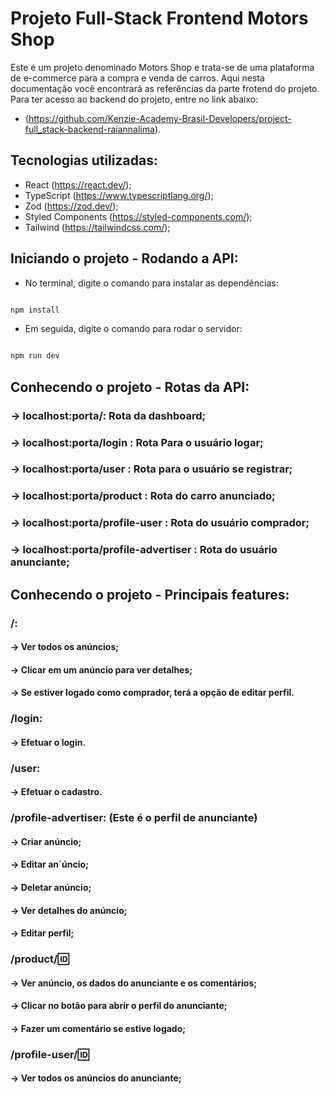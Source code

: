 # Projeto Full-Stack Frontend Motors Shop

Este é um projeto denominado Motors Shop e trata-se de uma plataforma de e-commerce para a compra e venda de carros.
Aqui nesta documentação você encontrará as referências da parte frotend do projeto. 
Para ter acesso ao backend do projeto, entre no link abaixo: 
- (https://github.com/Kenzie-Academy-Brasil-Developers/project-full_stack-backend-raiannalima).

## Tecnologias utilizadas: 

- React (https://react.dev/);
- TypeScript (https://www.typescriptlang.org/);
- Zod (https://zod.dev/);
- Styled Components (https://styled-components.com/);
- Tailwind (https://tailwindcss.com/);

## Iniciando o projeto - Rodando a API:

- No terminal, digite o comando para instalar as dependências: 
```bash

npm install

```

- Em seguida, digite o comando para rodar o servidor: 
```bash

npm run dev

```

## Conhecendo o projeto - Rotas da API: 

### -> localhost:porta/: Rota da dashboard; 
### -> localhost:porta/login : Rota Para o usuário logar; 
### -> localhost:porta/user : Rota para o usuário se registrar; 
### -> localhost:porta/product : Rota do carro anunciado; 
### -> localhost:porta/profile-user : Rota do usuário comprador; 
### -> localhost:porta/profile-advertiser : Rota do usuário anunciante; 

## Conhecendo o projeto - Principais features:

### /: 

#### -> Ver todos os anúncios; 
#### -> Clicar em um anúncio para ver detalhes; 
#### -> Se estiver logado como comprador, terá a opção de editar perfil.

### /login: 

#### -> Efetuar o login. 

### /user: 

#### -> Efetuar o cadastro. 

### /profile-advertiser: (Este é o perfil de anunciante)

#### -> Criar anúncio;
#### -> Editar an´úncio; 
#### -> Deletar anúncio; 
#### -> Ver detalhes do anúncio; 
#### -> Editar perfil; 

### /product/:id: 

#### -> Ver anúncio, os dados do anunciante e os comentários;  
#### -> Clicar no botão para abrir o perfil do anunciante;
#### -> Fazer um comentário se estive logado; 

### /profile-user/:id: 

#### -> Ver todos os anúncios do anunciante; 






